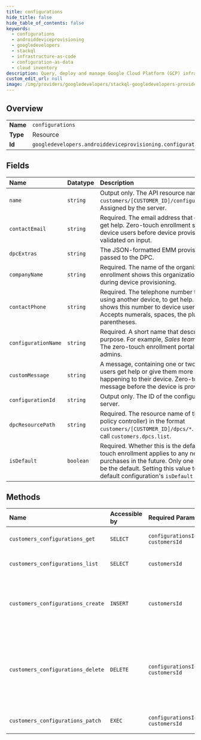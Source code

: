 ```yaml
---
title: configurations
hide_title: false
hide_table_of_contents: false
keywords:
  - configurations
  - androiddeviceprovisioning
  - googledevelopers    
  - stackql
  - infrastructure-as-code
  - configuration-as-data
  - cloud inventory
description: Query, deploy and manage Google Cloud Platform (GCP) infrastructure and resources using SQL
custom_edit_url: null
image: /img/providers/googledevelopers/stackql-googledevelopers-provider-featured-image.png
---
```

  
    

## Overview
<table><tbody>
<tr><td><b>Name</b></td><td><code>configurations</code></td></tr>
<tr><td><b>Type</b></td><td>Resource</td></tr>
<tr><td><b>Id</b></td><td><code>googledevelopers.androiddeviceprovisioning.configurations</code></td></tr>
</tbody></table>

## Fields
| Name | Datatype | Description |
|:-----|:---------|:------------|
| `name` | `string` | Output only. The API resource name in the format `customers/[CUSTOMER_ID]/configurations/[CONFIGURATION_ID]`. Assigned by the server. |
| `contactEmail` | `string` | Required. The email address that device users can contact to get help. Zero-touch enrollment shows this email address to device users before device provisioning. The value is validated on input. |
| `dpcExtras` | `string` | The JSON-formatted EMM provisioning extras that are passed to the DPC. |
| `companyName` | `string` | Required. The name of the organization. Zero-touch enrollment shows this organization name to device users during device provisioning. |
| `contactPhone` | `string` | Required. The telephone number that device users can call, using another device, to get help. Zero-touch enrollment shows this number to device users before device provisioning. Accepts numerals, spaces, the plus sign, hyphens, and parentheses. |
| `configurationName` | `string` | Required. A short name that describes the configuration's purpose. For example, _Sales team_ or _Temporary employees_. The zero-touch enrollment portal displays this name to IT admins. |
| `customMessage` | `string` | A message, containing one or two sentences, to help device users get help or give them more details about what’s happening to their device. Zero-touch enrollment shows this message before the device is provisioned. |
| `configurationId` | `string` | Output only. The ID of the configuration. Assigned by the server. |
| `dpcResourcePath` | `string` | Required. The resource name of the selected DPC (device policy controller) in the format `customers/[CUSTOMER_ID]/dpcs/*`. To list the supported DPCs, call `customers.dpcs.list`. |
| `isDefault` | `boolean` | Required. Whether this is the default configuration that zero-touch enrollment applies to any new devices the organization purchases in the future. Only one customer configuration can be the default. Setting this value to `true`, changes the previous default configuration's `isDefault` value to `false`. |
## Methods
| Name | Accessible by | Required Params | Description |
|:-----|:--------------|:----------------|:------------|
| `customers_configurations_get` | `SELECT` | `configurationsId, customersId` | Gets the details of a configuration. |
| `customers_configurations_list` | `SELECT` | `customersId` | Lists a customer's configurations. |
| `customers_configurations_create` | `INSERT` | `customersId` | Creates a new configuration. Once created, a customer can apply the configuration to devices. |
| `customers_configurations_delete` | `DELETE` | `configurationsId, customersId` | Deletes an unused configuration. The API call fails if the customer has devices with the configuration applied. |
| `customers_configurations_patch` | `EXEC` | `configurationsId, customersId` | Updates a configuration's field values. |
